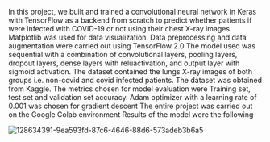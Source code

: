 In this project, we built and trained a convolutional neural network in Keras with TensorFlow as a backend from scratch to predict whether patients if were infected with COVID-19 or not using their chest X-ray images. Matplotlib was used for data visualization. Data preprocessing and data augmentation were carried out using TensorFlow 2.0 The model used was sequential with a combination of convolutional layers, pooling layers, dropout layers, dense layers with reluactivation, and output layer with sigmoid activation. The dataset contained the lungs X-ray images of both groups i.e. non-covid and covid infected patients. The dataset was obtained from Kaggle. The metrics chosen for model evaluation were Training set, test set and validation set accuracy. Adam optimizer with a learning rate of 0.001 was chosen for gradient descent The entire project was carried out on the Google Colab environment Results of the model were the following

![128634391-9ea593fd-87c6-4646-88d6-573adeb3b6a5](https://github.com/haixinchen2022/Covid-Prediction-Project-/assets/110492192/85ff1d1d-a3b6-4dab-a214-027faf539e90)
